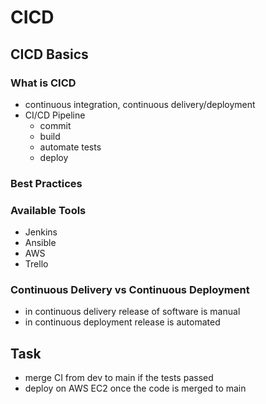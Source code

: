 # CICD

## CICD Basics

### What is CICD
- continuous integration, continuous delivery/deployment
- CI/CD Pipeline
  - commit
  - build
  - automate tests
  - deploy

### Best Practices

### Available Tools
- Jenkins
- Ansible
- AWS
- Trello

### Continuous Delivery vs Continuous Deployment
- in continuous delivery release of software is manual
- in continuous deployment release is automated

## Task
- merge CI from dev to main if the tests passed
- deploy on AWS EC2 once the code is merged to main